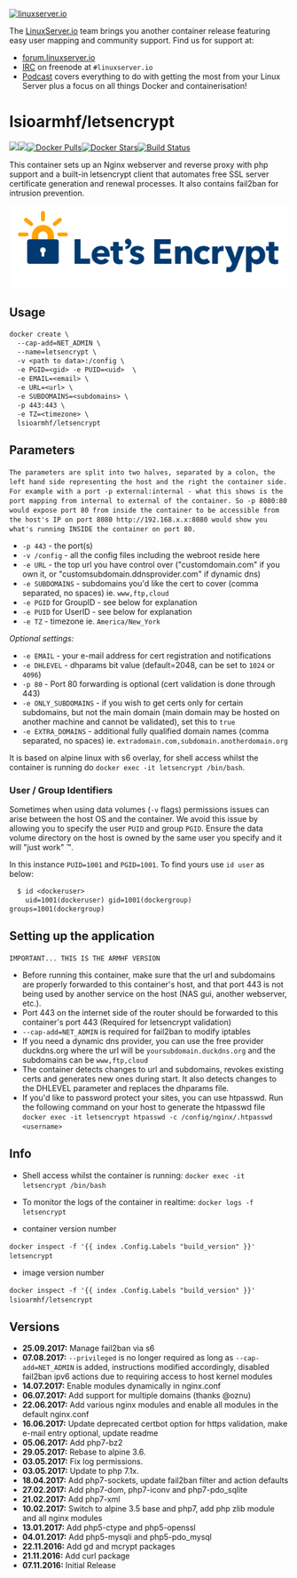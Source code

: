[linuxserverurl]: https://linuxserver.io
[forumurl]: https://forum.linuxserver.io
[ircurl]: https://www.linuxserver.io/irc/
[podcasturl]: https://www.linuxserver.io/podcast/
[appurl]: https://letsencrypt.org/
[hub]: https://hub.docker.com/r/lsioarmhf/letsencrypt/

[![linuxserver.io](https://raw.githubusercontent.com/linuxserver/docker-templates/master/linuxserver.io/img/linuxserver_medium.png)][linuxserverurl]

The [LinuxServer.io][linuxserverurl] team brings you another container release featuring easy user mapping and community support. Find us for support at:
* [forum.linuxserver.io][forumurl]
* [IRC][ircurl] on freenode at `#linuxserver.io`
* [Podcast][podcasturl] covers everything to do with getting the most from your Linux Server plus a focus on all things Docker and containerisation!

# lsioarmhf/letsencrypt
[![](https://images.microbadger.com/badges/version/lsioarmhf/letsencrypt.svg)](https://microbadger.com/images/lsioarmhf/letsencrypt "Get your own version badge on microbadger.com")[![](https://images.microbadger.com/badges/image/lsioarmhf/letsencrypt.svg)](https://microbadger.com/images/lsioarmhf/letsencrypt "Get your own image badge on microbadger.com")[![Docker Pulls](https://img.shields.io/docker/pulls/lsioarmhf/letsencrypt.svg)][hub][![Docker Stars](https://img.shields.io/docker/stars/lsioarmhf/letsencrypt.svg)][hub][![Build Status](https://ci.linuxserver.io/buildStatus/icon?job=Docker-Builders/armhf/armhf-letsencrypt)](https://ci.linuxserver.io/job/Docker-Builders/job/armhf/job/armhf-letsencrypt/)

This container sets up an Nginx webserver and reverse proxy with php support and a built-in letsencrypt client that automates free SSL server certificate generation and renewal processes. It also contains fail2ban for intrusion prevention.

[![letsencrypt](https://github.com/letsencrypt/website/raw/master/images/le-logo-wide.png)][appurl]

## Usage

```
docker create \
  --cap-add=NET_ADMIN \
  --name=letsencrypt \
  -v <path to data>:/config \
  -e PGID=<gid> -e PUID=<uid>  \
  -e EMAIL=<email> \
  -e URL=<url> \
  -e SUBDOMAINS=<subdomains> \
  -p 443:443 \
  -e TZ=<timezone> \
  lsioarmhf/letsencrypt
```

## Parameters

`The parameters are split into two halves, separated by a colon, the left hand side representing the host and the right the container side. 
For example with a port -p external:internal - what this shows is the port mapping from internal to external of the container.
So -p 8080:80 would expose port 80 from inside the container to be accessible from the host's IP on port 8080
http://192.168.x.x:8080 would show you what's running INSIDE the container on port 80.`


* `-p 443` - the port(s)
* `-v /config` - all the config files including the webroot reside here
* `-e URL` - the top url you have control over ("customdomain.com" if you own it, or "customsubdomain.ddnsprovider.com" if dynamic dns)
* `-e SUBDOMAINS` - subdomains you'd like the cert to cover (comma separated, no spaces) ie. `www,ftp,cloud`
* `-e PGID` for GroupID - see below for explanation
* `-e PUID` for UserID - see below for explanation
* `-e TZ` - timezone ie. `America/New_York`  
  
_Optional settings:_
* `-e EMAIL` - your e-mail address for cert registration and notifications
* `-e DHLEVEL` - dhparams bit value (default=2048, can be set to `1024` or `4096`)
* `-p 80` - Port 80 forwarding is optional (cert validation is done through 443)
* `-e ONLY_SUBDOMAINS` - if you wish to get certs only for certain subdomains, but not the main domain (main domain may be hosted on another machine and cannot be validated), set this to `true`
* `-e EXTRA_DOMAINS` - additional fully qualified domain names (comma separated, no spaces) ie. `extradomain.com,subdomain.anotherdomain.org`

It is based on alpine linux with s6 overlay, for shell access whilst the container is running do `docker exec -it letsencrypt /bin/bash`.

### User / Group Identifiers

Sometimes when using data volumes (`-v` flags) permissions issues can arise between the host OS and the container. We avoid this issue by allowing you to specify the user `PUID` and group `PGID`. Ensure the data volume directory on the host is owned by the same user you specify and it will "just work" ™.

In this instance `PUID=1001` and `PGID=1001`. To find yours use `id user` as below:

```
  $ id <dockeruser>
    uid=1001(dockeruser) gid=1001(dockergroup) groups=1001(dockergroup)
```

## Setting up the application
`IMPORTANT... THIS IS THE ARMHF VERSION`

* Before running this container, make sure that the url and subdomains are properly forwarded to this container's host, and that port 443 is not being used by another service on the host (NAS gui, another webserver, etc.).
* Port 443 on the internet side of the router should be forwarded to this container's port 443 (Required for letsencrypt validation)
* `--cap-add=NET_ADMIN` is required for fail2ban to modify iptables
* If you need a dynamic dns provider, you can use the free provider duckdns.org where the url will be `yoursubdomain.duckdns.org` and the subdomains can be `www,ftp,cloud`
* The container detects changes to url and subdomains, revokes existing certs and generates new ones during start. It also detects changes to the DHLEVEL parameter and replaces the dhparams file.
* If you'd like to password protect your sites, you can use htpasswd. Run the following command on your host to generate the htpasswd file `docker exec -it letsencrypt htpasswd -c /config/nginx/.htpasswd <username>`


## Info

* Shell access whilst the container is running: `docker exec -it letsencrypt /bin/bash`
* To monitor the logs of the container in realtime: `docker logs -f letsencrypt`

* container version number 

`docker inspect -f '{{ index .Config.Labels "build_version" }}' letsencrypt`

* image version number

`docker inspect -f '{{ index .Config.Labels "build_version" }}' lsioarmhf/letsencrypt`

## Versions

+ **25.09.2017:** Manage fail2ban via s6
+ **07.08.2017:** `--privileged` is no longer required as long as `--cap-add=NET_ADMIN` is added, instructions modified accordingly, disabled fail2ban ipv6 actions due to requiring access to host kernel modules
+ **14.07.2017:** Enable modules dynamically in nginx.conf
+ **06.07.2017:** Add support for multiple domains (thanks @oznu)
+ **22.06.2017:** Add various nginx modules and enable all modules in the default nginx.conf
+ **16.06.2017:** Update deprecated certbot option for https validation, make e-mail entry optional, update readme
+ **05.06.2017:** Add php7-bz2
+ **29.05.2017:** Rebase to alpine 3.6.
+ **03.05.2017:** Fix log permissions.
+ **03.05.2017:** Update to php 7.1x.
+ **18.04.2017:** Add php7-sockets, update fail2ban filter and action defaults
+ **27.02.2017:** Add php7-dom, php7-iconv and php7-pdo_sqlite
+ **21.02.2017:** Add php7-xml
+ **10.02.2017:** Switch to alpine 3.5 base and php7, add php zlib module and all nginx modules
+ **13.01.2017:** Add php5-ctype and php5-openssl
+ **04.01.2017:** Add php5-mysqli and php5-pdo_mysql
+ **22.11.2016:** Add gd and mcrypt packages
+ **21.11.2016:** Add curl package
+ **07.11.2016:** Initial Release
